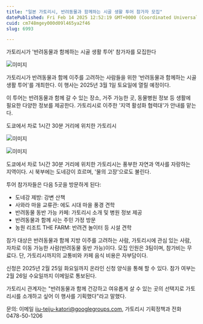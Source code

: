 ```yaml
---
title: "일본 가토리시, 반려동물과 함께하는 시골 생활 투어 참가자 모집"
datePublished: Fri Feb 14 2025 12:52:19 GMT+0000 (Coordinated Universal Time)
cuid: cm748mgey000d09l465ya2f46
slug: 6993

---
```



가토리시가 '반려동물과 함께하는 시골 생활 투어' 참가자를 모집한다

![이미지](https://cdn.hashnode.com/res/hashnode/image/upload/v1739505429994/ca1a9562-9317-4159-a7c3-bccc495f1d61.gif)

가토리시가 반려동물과 함께 이주를 고려하는 사람들을 위한 '반려동물과 함께하는 시골 생활 투어'를 개최한다. 이 행사는 2025년 3월 1일 토요일에 열릴 예정이다.

이 투어는 반려동물과 함께 갈 수 있는 장소, 거주 가능한 곳, 동물병원 정보 등 생활에 필요한 다양한 정보를 제공한다. 가토리시로 이주한 '지역 활성화 협력대'가 안내를 맡는다.

도쿄에서 차로 1시간 30분 거리에 위치한 가토리시

![이미지](https://cdn.hashnode.com/res/hashnode/image/upload/v1739505431978/eb87ea87-8da3-41b7-b73e-c33879472c8f.webp)

![이미지](https://cdn.hashnode.com/res/hashnode/image/upload/v1739505434256/458c17ac-fe5e-4666-abee-0c53d67f2fd2.webp)

도쿄에서 차로 1시간 30분 거리에 위치한 가토리시는 풍부한 자연과 역사를 자랑하는 지역이다. 시 북부에는 도네강이 흐르며, '물의 고장'으로도 불린다.

투어 참가자들은 다음 5곳을 방문하게 된다:

- 도네강 제방: 강변 산책
- 사와라 마을 교류관: 에도 시대 마을 풍경 견학
- 반려동물 동반 가능 카페: 가토리시 소개 및 병원 정보 제공
- 반려동물과 함께 사는 주민 가정 방문
- 농원 리조트 THE FARM: 반려견 놀이터 등 시설 견학

참가 대상은 반려동물과 함께 지방 이주를 고려하는 사람, 가토리시에 관심 있는 사람, 자차로 이동 가능한 사람(반려동물 동반 가능)이다. 모집 인원은 3팀이며, 참가비는 무료다. 단, 가토리시까지의 교통비와 카페 음식 비용은 자부담이다.

신청은 2025년 2월 25일 화요일까지 온라인 신청 양식을 통해 할 수 있다. 참가 여부는 2월 26일 수요일까지 이메일로 통보된다.

가토리시 관계자는 "반려동물과 함께 건강하고 여유롭게 살 수 있는 곳의 선택지로 가토리시를 소개하고 싶어 이 행사를 기획했다"라고 말했다.

문의: 이메일 iju-teiju-katori@googlegroups.com, 가토리시 기획정책과 전화 0478-50-1206